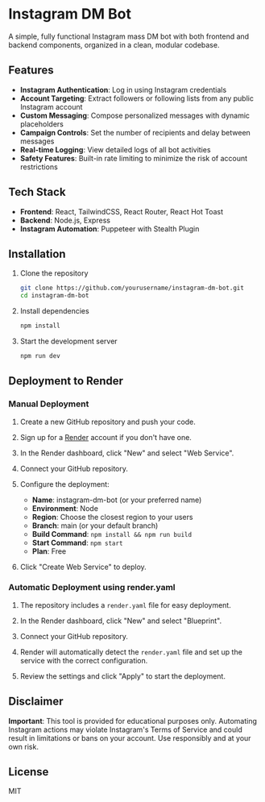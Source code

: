 # Instagram DM Bot

A simple, fully functional Instagram mass DM bot with both frontend and backend components, organized in a clean, modular codebase.

## Features

- **Instagram Authentication**: Log in using Instagram credentials
- **Account Targeting**: Extract followers or following lists from any public Instagram account
- **Custom Messaging**: Compose personalized messages with dynamic placeholders
- **Campaign Controls**: Set the number of recipients and delay between messages
- **Real-time Logging**: View detailed logs of all bot activities
- **Safety Features**: Built-in rate limiting to minimize the risk of account restrictions

## Tech Stack

- **Frontend**: React, TailwindCSS, React Router, React Hot Toast
- **Backend**: Node.js, Express
- **Instagram Automation**: Puppeteer with Stealth Plugin

## Installation

1. Clone the repository
   ```bash
   git clone https://github.com/yourusername/instagram-dm-bot.git
   cd instagram-dm-bot
   ```

2. Install dependencies
   ```bash
   npm install
   ```

3. Start the development server
   ```bash
   npm run dev
   ```

## Deployment to Render

### Manual Deployment

1. Create a new GitHub repository and push your code.

2. Sign up for a [Render](https://render.com/) account if you don't have one.

3. In the Render dashboard, click "New" and select "Web Service".

4. Connect your GitHub repository.

5. Configure the deployment:
   - **Name**: instagram-dm-bot (or your preferred name)
   - **Environment**: Node
   - **Region**: Choose the closest region to your users
   - **Branch**: main (or your default branch)
   - **Build Command**: `npm install && npm run build`
   - **Start Command**: `npm start`
   - **Plan**: Free

6. Click "Create Web Service" to deploy.

### Automatic Deployment using render.yaml

1. The repository includes a `render.yaml` file for easy deployment.

2. In the Render dashboard, click "New" and select "Blueprint".

3. Connect your GitHub repository.

4. Render will automatically detect the `render.yaml` file and set up the service with the correct configuration.

5. Review the settings and click "Apply" to start the deployment.

## Disclaimer

**Important**: This tool is provided for educational purposes only. Automating Instagram actions may violate Instagram's Terms of Service and could result in limitations or bans on your account. Use responsibly and at your own risk.

## License

MIT